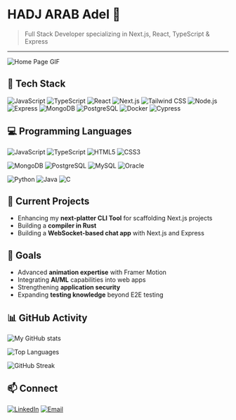 # **HADJ ARAB Adel** 👋

> Full Stack Developer specializing in Next.js, React, TypeScript & Express

---

![Home Page GIF](https://globaleducation.s3.ap-south-1.amazonaws.com/globaledu/gif/front-end-development.gif)

<!--![Basketball GIF](https://i.pinimg.com/originals/a9/00/1a/a9001a534d34a6cb8bf8d6474c5b45ba.gif)-->

## 💼 Tech Stack

![JavaScript](https://img.shields.io/badge/-JavaScript-F7DF1E?style=flat&logo=javascript&logoColor=black)
![TypeScript](https://img.shields.io/badge/-TypeScript-007ACC?style=flat&logo=typescript&logoColor=white)
![React](https://img.shields.io/badge/-React-61DAFB?style=flat&logo=react&logoColor=black)
![Next.js](https://img.shields.io/badge/-Next.js-000000?style=flat&logo=next.js&logoColor=white)
![Tailwind CSS](https://img.shields.io/badge/-Tailwind_CSS-38B2AC?style=flat&logo=tailwind-css&logoColor=white)
![Node.js](https://img.shields.io/badge/-Node.js-339933?style=flat&logo=node.js&logoColor=white)
![Express](https://img.shields.io/badge/-Express-000000?style=flat&logo=express&logoColor=white)
![MongoDB](https://img.shields.io/badge/-MongoDB-47A248?style=flat&logo=mongodb&logoColor=white)
![PostgreSQL](https://img.shields.io/badge/-PostgreSQL-336791?style=flat&logo=postgresql&logoColor=white)
![Docker](https://img.shields.io/badge/-Docker-2496ED?style=flat&logo=docker&logoColor=white)
![Cypress](https://img.shields.io/badge/-Cypress-17202C?style=flat&logo=cypress&logoColor=white)

## 💻 Programming Languages

![JavaScript](https://img.shields.io/badge/JavaScript-F7DF1E?style=for-the-badge&logo=javascript&logoColor=black)
![TypeScript](https://img.shields.io/badge/TypeScript-3178C6?style=for-the-badge&logo=typescript&logoColor=white)
![HTML5](https://img.shields.io/badge/HTML5-E34F26?style=for-the-badge&logo=html5&logoColor=white)
![CSS3](https://img.shields.io/badge/CSS3-1572B6?style=for-the-badge&logo=css3&logoColor=white)

![MongoDB](https://img.shields.io/badge/MongoDB-47A248?style=for-the-badge&logo=mongodb&logoColor=white)
![PostgreSQL](https://img.shields.io/badge/PostgreSQL-336791?style=for-the-badge&logo=postgresql&logoColor=white)
![MySQL](https://img.shields.io/badge/MySQL-4479A1?style=for-the-badge&logo=mysql&logoColor=white)
![Oracle](https://img.shields.io/badge/Oracle-F80000?style=for-the-badge&logo=oracle&logoColor=white)

![Python](https://img.shields.io/badge/Python-3776AB?style=for-the-badge&logo=python&logoColor=white)
![Java](https://img.shields.io/badge/Java-007396?style=for-the-badge&logo=java&logoColor=white)
![C](https://img.shields.io/badge/C-A8B9CC?style=for-the-badge&logo=c&logoColor=white)

## 🔧 Current Projects

- Enhancing my **next-platter CLI Tool** for scaffolding Next.js projects
- Building a **compiler in Rust**
- Building a **WebSocket-based chat app** with Next.js and Express

## 🌟 Goals

- Advanced **animation expertise** with Framer Motion
- Integrating **AI/ML** capabilities into web apps
- Strengthening **application security**
- Expanding **testing knowledge** beyond E2E testing

## 📊 GitHub Activity

![My GitHub stats](https://github-readme-stats.vercel.app/api?username=Adel2411&show_icons=true&theme=tokyonight)

![Top Languages](https://github-readme-stats.vercel.app/api/top-langs/?username=Adel2411&layout=compact&theme=tokyonight&hide=Jupyter%20Notebook)

![GitHub Streak](https://github-readme-streak-stats.herokuapp.com/?user=Adel.2411&theme=tokyonight)

## 📫 Connect

[![LinkedIn](https://img.shields.io/badge/-LinkedIn-0077B5?style=flat&logo=linkedin&logoColor=white)](https://www.linkedin.com/in/adel-hb-68139925a)
[![Email](https://img.shields.io/badge/-Email-D14836?style=flat&logo=gmail&logoColor=white)](mailto:hadjarabadel.2411@gmail.com)
